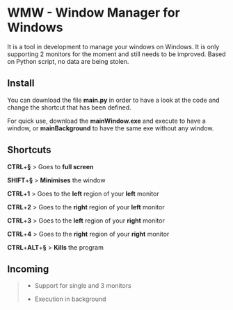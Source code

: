 # WMW - Window Manager for Windows

It is a tool in development to manage your windows on Windows. It is only supporting 2 monitors for the moment and still needs to be improved. Based on Python script, no data are being stolen.

## Install ##

You can download the file **main.py** in order to have a look at the code and change the shortcut that has been defined.

For quick use, download the **mainWindow.exe** and execute to have a window, or **mainBackground** to have the same exe without any window.

## Shortcuts ##

**CTRL**+**§** > Goes to **full screen**

**SHIFT**+**§** > **Minimises** the window

**CTRL**+**1** > Goes to the **left** region of your **left** monitor

**CTRL**+**2** > Goes to the **right** region of your **left** monitor

**CTRL**+**3** > Goes to the **left** region of your **right** monitor

**CTRL**+**4** > Goes to the **right** region of your **right** monitor

**CTRL**+**ALT**+**§** > **Kills** the program



## Incoming ##

> - Support for single and 3 monitors
>
> - Execution in background